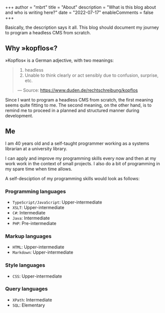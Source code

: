 +++
author = "mbrt"
title = "About"
description = "What is this blog about and who is writing here?"
date = "2022-07-17"
enableComments = false
+++

Basically, the description says it all. This blog should document my journey to program a headless CMS from scratch.

## Why »kopflos«?

»Kopflos« is a German adjective, with two meanings:

> 1. headless 
> 2. Unable to think clearly or act sensibly due to confusion, surprise, etc.
>
> — Source: https://www.duden.de/rechtschreibung/kopflos

Since I want to program a headless CMS from scratch, the first meaning seems quite fitting to me. The second meaning, on the other hand, is to remind me to proceed in a planned and structured manner during development.

## Me

I am 40 years old and a self-taught programmer working as a systems librarian at a university library.

I can apply and improve my programming skills every now and then at my work work in the context of small projects. I also do a bit of programming in my spare time when time allows.

A self-desciption of my programming skills would look as follows:

### Programming languages

- `TypeScript/JavaScript`: Upper-intermediate
- `XSLT`: Upper-intermediate
- `C#`: Intermediate
- `Java`: Intermediate
- `PHP`: Pre-intermediate

### Markup languages

- `HTML`: Upper-intermediate
- `Markdown`: Upper-intermediate

### Style languages

- `CSS`: Upper-intermediate

### Query languages

- `XPath`: Intermediate
- `SQL`: Elementary